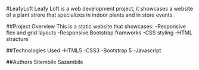#LeafyLoft 
Leafy Loft is a web development project, it showcases a website of a plant strore that specializes in indoor plants and in store events. 

##Project Overview
This is a static website that showcases:
-Responsive flex and grid layouts 
-Responsive Bootstrap framworks 
-CSS styling 
-HTML stracture 

##Technologies Used 
-HTML5
-CSS3
-Bootstrap 5
-Javascript


##Authors
Sitembile Sazambile 

